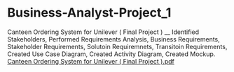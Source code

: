 # Business-Analyst-Project_1
Canteen Ordering System for Unilever ( Final Project ) __
Identified Stakeholders,
Performed Requirements Analysis,
Business Requirements, Stakeholder Requirements, Solutoin Requiremnets, Transitoin Requirements,
Created Use Case Diagram,
Created Activity Diagram,
Created Mockup.
[Canteen Ordering System for Unilever ( Final Project ).pdf](https://github.com/user-attachments/files/19558696/Canteen.Ordering.System.for.Unilever.Final.Project.pdf)
